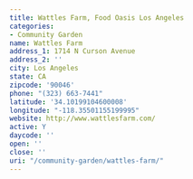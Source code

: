 ```yaml
---
title: Wattles Farm, Food Oasis Los Angeles
categories:
- Community Garden
name: Wattles Farm
address_1: 1714 N Curson Avenue
address_2: ''
city: Los Angeles
state: CA
zipcode: '90046'
phone: "(323) 663-7441"
latitude: '34.10199104600008'
longitude: "-118.35501155199995"
website: http://www.wattlesfarm.com/
active: Y
daycode: ''
open: ''
close: ''
uri: "/community-garden/wattles-farm/"
---
```


